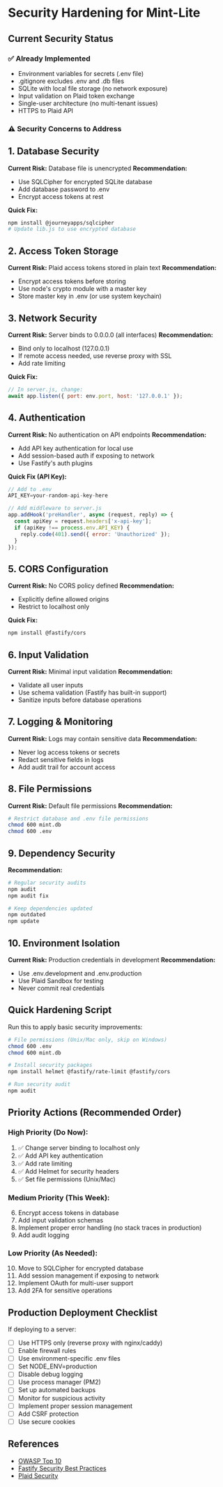 # Security Hardening for Mint-Lite

## Current Security Status

### ✅ Already Implemented
- Environment variables for secrets (.env file)
- .gitignore excludes .env and .db files
- SQLite with local file storage (no network exposure)
- Input validation on Plaid token exchange
- Single-user architecture (no multi-tenant issues)
- HTTPS to Plaid API

### ⚠️ Security Concerns to Address

## 1. Database Security

**Current Risk:** Database file is unencrypted
**Recommendation:**
- Use SQLCipher for encrypted SQLite database
- Add database password to .env
- Encrypt access tokens at rest

**Quick Fix:**
```bash
npm install @journeyapps/sqlcipher
# Update lib.js to use encrypted database
```

## 2. Access Token Storage

**Current Risk:** Plaid access tokens stored in plain text
**Recommendation:**
- Encrypt access tokens before storing
- Use node's crypto module with a master key
- Store master key in .env (or use system keychain)

## 3. Network Security

**Current Risk:** Server binds to 0.0.0.0 (all interfaces)
**Recommendation:**
- Bind only to localhost (127.0.0.1)
- If remote access needed, use reverse proxy with SSL
- Add rate limiting

**Quick Fix:**
```javascript
// In server.js, change:
await app.listen({ port: env.port, host: '127.0.0.1' });
```

## 4. Authentication

**Current Risk:** No authentication on API endpoints
**Recommendation:**
- Add API key authentication for local use
- Add session-based auth if exposing to network
- Use Fastify's auth plugins

**Quick Fix (API Key):**
```javascript
// Add to .env
API_KEY=your-random-api-key-here

// Add middleware to server.js
app.addHook('preHandler', async (request, reply) => {
  const apiKey = request.headers['x-api-key'];
  if (apiKey !== process.env.API_KEY) {
    reply.code(401).send({ error: 'Unauthorized' });
  }
});
```

## 5. CORS Configuration

**Current Risk:** No CORS policy defined
**Recommendation:**
- Explicitly define allowed origins
- Restrict to localhost only

**Quick Fix:**
```bash
npm install @fastify/cors
```

## 6. Input Validation

**Current Risk:** Minimal input validation
**Recommendation:**
- Validate all user inputs
- Use schema validation (Fastify has built-in support)
- Sanitize inputs before database operations

## 7. Logging & Monitoring

**Current Risk:** Logs may contain sensitive data
**Recommendation:**
- Never log access tokens or secrets
- Redact sensitive fields in logs
- Add audit trail for account access

## 8. File Permissions

**Current Risk:** Default file permissions
**Recommendation:**
```bash
# Restrict database and .env file permissions
chmod 600 mint.db
chmod 600 .env
```

## 9. Dependency Security

**Recommendation:**
```bash
# Regular security audits
npm audit
npm audit fix

# Keep dependencies updated
npm outdated
npm update
```

## 10. Environment Isolation

**Current Risk:** Production credentials in development
**Recommendation:**
- Use .env.development and .env.production
- Use Plaid Sandbox for testing
- Never commit real credentials

## Quick Hardening Script

Run this to apply basic security improvements:

```bash
# File permissions (Unix/Mac only, skip on Windows)
chmod 600 .env
chmod 600 mint.db

# Install security packages
npm install helmet @fastify/rate-limit @fastify/cors

# Run security audit
npm audit
```

## Priority Actions (Recommended Order)

### High Priority (Do Now):
1. ✅ Change server binding to localhost only
2. ✅ Add API key authentication
3. ✅ Add rate limiting
4. ✅ Add Helmet for security headers
5. ✅ Set file permissions (Unix/Mac)

### Medium Priority (This Week):
6. Encrypt access tokens in database
7. Add input validation schemas
8. Implement proper error handling (no stack traces in production)
9. Add audit logging

### Low Priority (As Needed):
10. Move to SQLCipher for encrypted database
11. Add session management if exposing to network
12. Implement OAuth for multi-user support
13. Add 2FA for sensitive operations

## Production Deployment Checklist

If deploying to a server:
- [ ] Use HTTPS only (reverse proxy with nginx/caddy)
- [ ] Enable firewall rules
- [ ] Use environment-specific .env files
- [ ] Set NODE_ENV=production
- [ ] Disable debug logging
- [ ] Use process manager (PM2)
- [ ] Set up automated backups
- [ ] Monitor for suspicious activity
- [ ] Implement proper session management
- [ ] Add CSRF protection
- [ ] Use secure cookies

## References
- [OWASP Top 10](https://owasp.org/www-project-top-ten/)
- [Fastify Security Best Practices](https://www.fastify.io/docs/latest/Guides/Security/)
- [Plaid Security](https://plaid.com/security/)
